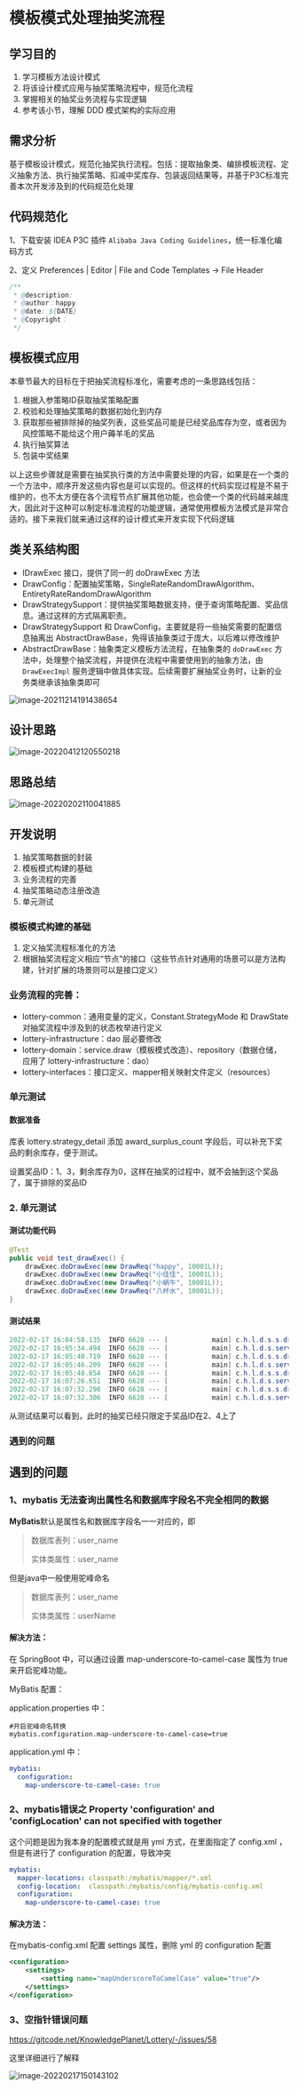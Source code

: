 # 模板模式处理抽奖流程

## 学习目的

1. 学习模板方法设计模式
2. 将该设计模式应用与抽奖策略流程中，规范化流程
3. 掌握相关的抽奖业务流程与实现逻辑
4. 参考该小节，理解 DDD 模式架构的实际应用

## 需求分析

基于模板设计模式，规范化抽奖执行流程。包括：提取抽象类、编排模板流程、定义抽象方法、执行抽奖策略、扣减中奖库存、包装返回结果等，并基于P3C标准完善本次开发涉及到的代码规范化处理

## 代码规范化

1、下载安装 IDEA P3C 插件 `Alibaba Java Coding Guidelines`，统一标准化编码方式

2、定义 Preferences | Editor | File and Code Templates -> File Header

```java
/**
 * @description: 
 * @author：happy
 * @date: ${DATE}
 * @Copyright： 
 */
```

## 模板模式应用

本章节最大的目标在于把抽奖流程标准化，需要考虑的一条思路线包括：

1. 根据入参策略ID获取抽奖策略配置
2. 校验和处理抽奖策略的数据初始化到内存
3. 获取那些被排除掉的抽奖列表，这些奖品可能是已经奖品库存为空，或者因为风控策略不能给这个用户薅羊毛的奖品
4. 执行抽奖算法
5. 包装中奖结果

以上这些步骤就是需要在抽奖执行类的方法中需要处理的内容，如果是在一个类的一个方法中，顺序开发这些内容也是可以实现的。但这样的代码实现过程是不易于维护的，也不太方便在各个流程节点扩展其他功能，也会使一个类的代码越来越庞大，因此对于这种可以制定标准流程的功能逻辑，通常使用模板方法模式是非常合适的。接下来我们就来通过这样的设计模式来开发实现下代码逻辑

## 类关系结构图

- IDrawExec 接口，提供了同一的 doDrawExec 方法
- DrawConfig：配置抽奖策略，SingleRateRandomDrawAlgorithm、EntiretyRateRandomDrawAlgorithm
- DrawStrategySupport：提供抽奖策略数据支持，便于查询策略配置、奖品信息。通过这样的方式隔离职责。
- DrawStrategySupport 和 DrawConfig，主要就是将一些抽奖需要的配置信息抽离出 AbstractDrawBase，免得该抽象类过于庞大，以后难以修改维护
- AbstractDrawBase：抽象类定义模板方法流程，在抽象类的 `doDrawExec` 方法中，处理整个抽奖流程，并提供在流程中需要使用到的抽象方法，由 `DrawExecImpl` 服务逻辑中做具体实现。后续需要扩展抽奖业务时，让新的业务类继承该抽象类即可

![image-20211214191438654](https://happychan.oss-cn-shenzhen.aliyuncs.com/img/image-20211214191438654.png)



## 设计思路

![image-20220412120550218](https://happychan.oss-cn-shenzhen.aliyuncs.com/img/pic/202204121205366.png)

## 思路总结

<img src="https://happychan.oss-cn-shenzhen.aliyuncs.com/img/image-20220202110041885.png" alt="image-20220202110041885"  />

## 开发说明

1. 抽奖策略数据的封装
2. 模板模式构建的基础
3. 业务流程的完善
4. 抽奖策略动态注册改造
5. 单元测试

### 模板模式构建的基础

1. 定义抽奖流程标准化的方法
2. 根据抽奖流程定义相应“节点”的接口（这些节点针对通用的场景可以是方法构建，针对扩展的场景则可以是接口定义）

### 业务流程的完善：

- lottery-common：通用变量的定义，Constant.StrategyMode 和 DrawState 对抽奖流程中涉及到的状态枚举进行定义
- lottery-infrastructure：dao 层必要修改
- lottery-domain：service.draw（模板模式改造）、repository（数据仓储，应用了 lottery-infrastructure：dao）
- lottery-interfaces：接口定义、mapper相关映射文件定义（resources）

### 单元测试

#### 数据准备

库表 lottery.strategy_detail 添加 award_surplus_count 字段后，可以补充下奖品的剩余库存，便于测试。

设置奖品ID：1、3，剩余库存为0，这样在抽奖的过程中，就不会抽到这个奖品了，属于排除的奖品ID

### 2. 单元测试

#### 测试功能代码

```java
@Test
public void test_drawExec() {
    drawExec.doDrawExec(new DrawReq("happy", 10001L));
    drawExec.doDrawExec(new DrawReq("小佳佳", 10001L));
    drawExec.doDrawExec(new DrawReq("小蜗牛", 10001L));
    drawExec.doDrawExec(new DrawReq("八杯水", 10001L));
}
```

#### 测试结果

```java
2022-02-17 16:04:58.135  INFO 6628 --- [           main] c.h.l.d.s.s.draw.impl.DrawExecImpl       : 执行抽奖策略 strategyId：10001，无库存排除奖品列表ID集合 awardIdList：["1"]
2022-02-17 16:05:34.494  INFO 6628 --- [           main] c.h.l.d.s.service.draw.AbstractDrawBase  : 执行策略抽奖完成【已中奖】，用户：happy 策略ID：10001 奖品ID：2 奖品名称：iphone
2022-02-17 16:05:40.719  INFO 6628 --- [           main] c.h.l.d.s.s.draw.impl.DrawExecImpl       : 执行抽奖策略 strategyId：10001，无库存排除奖品列表ID集合 awardIdList：["1"]
2022-02-17 16:05:46.209  INFO 6628 --- [           main] c.h.l.d.s.service.draw.AbstractDrawBase  : 执行策略抽奖完成【已中奖】，用户：小佳佳 策略ID：10001 奖品ID：4 奖品名称：AirPods
2022-02-17 16:05:48.854  INFO 6628 --- [           main] c.h.l.d.s.s.draw.impl.DrawExecImpl       : 执行抽奖策略 strategyId：10001，无库存排除奖品列表ID集合 awardIdList：["1"]
2022-02-17 16:07:26.651  INFO 6628 --- [           main] c.h.l.d.s.service.draw.AbstractDrawBase  : 执行策略抽奖完成【已中奖】，用户：小蜗牛 策略ID：10001 奖品ID：2 奖品名称：iphone
2022-02-17 16:07:32.298  INFO 6628 --- [           main] c.h.l.d.s.s.draw.impl.DrawExecImpl       : 执行抽奖策略 strategyId：10001，无库存排除奖品列表ID集合 awardIdList：["1"]
2022-02-17 16:07:32.306  INFO 6628 --- [           main] c.h.l.d.s.service.draw.AbstractDrawBase  : 执行策略抽奖完成【已中奖】，用户：八杯水 策略ID：10001 奖品ID：2 奖品名称：iphone
```

从测试结果可以看到，此时的抽奖已经只限定于奖品ID在2、4上了

### 遇到的问题

## 遇到的问题

### 1、mybatis 无法查询出属性名和数据库字段名不完全相同的数据

**MyBatis**默认是属性名和数据库字段名一一对应的，即 

> 数据库表列：user_name 
>
> 实体类属性：user_name

但是java中一般使用驼峰命名 

> 数据库表列：user_name 
>
> 实体类属性：userName

#### 解决方法：

在 SpringBoot 中，可以通过设置 map-underscore-to-camel-case 属性为 true 来开启驼峰功能。

MyBatis 配置： 

application.properties 中：

```properties
#开启驼峰命名转换
mybatis.configuration.map-underscore-to-camel-case=true
```

application.yml 中： 

```yml
mybatis:
  configuration:
    map-underscore-to-camel-case: true
```

### 2、mybatis错误之 Property 'configuration' and 'configLocation' can not specified with together

这个问题是因为我本身的配置模式就是用 yml 方式，在里面指定了 config.xml ，但是有进行了 configuration 的配置，导致冲突

```yml
mybatis:
  mapper-locations: classpath:/mybatis/mapper/*.xml
  config-location:  classpath:/mybatis/config/mybatis-config.xml
  configuration:
    map-underscore-to-camel-case: true
```

#### 解决方法：

在mybatis-config.xml 配置 settings 属性，删除 yml 的 configuration 配置

```xml
<configuration>
    <settings>
        <setting name="mapUnderscoreToCamelCase" value="true"/>
    </settings>
</configuration>
```

### 3、空指针错误问题

https://gitcode.net/KnowledgePlanet/Lottery/-/issues/58

这里详细进行了解释

![image-20220217150143102](https://happychan.oss-cn-shenzhen.aliyuncs.com/img/image-20220217150143102.png)